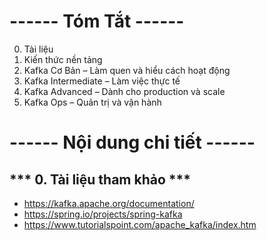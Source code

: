 # **------ Tóm Tắt ------**
0. Tài liệu
1.  Kiến thức nền tảng
2. Kafka Cơ Bản – Làm quen và hiểu cách hoạt động
3. Kafka Intermediate – Làm việc thực tế
4. Kafka Advanced – Dành cho production và scale
5. Kafka Ops – Quản trị và vận hành
# **------ Nội dung chi tiết ------**

## *** 0. Tài liệu tham khảo ***
- https://kafka.apache.org/documentation/
- https://spring.io/projects/spring-kafka
- https://www.tutorialspoint.com/apache_kafka/index.htm


